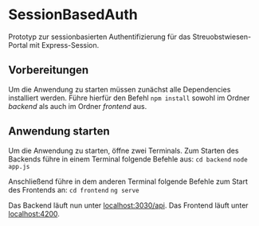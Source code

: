 # SessionBasedAuth

Prototyp zur sessionbasierten Authentifizierung für das Streuobstwiesen-Portal mit Express-Session.

## Vorbereitungen

Um die Anwendung zu starten müssen zunächst alle Dependencies installiert werden. Führe hierfür den Befehl `npm install` sowohl im Ordner _backend_ als auch im Ordner _frontend_ aus.

## Anwendung starten

Um die Anwendung zu starten, öffne zwei Terminals. Zum Starten des Backends führe in einem Terminal folgende Befehle aus:
`cd backend`
`node app.js`

Anschließend führe in dem anderen Terminal folgende Befehle zum Start des Frontends an:
`cd frontend`
`ng serve`

Das Backend läuft nun unter [localhost:3030/api](http://localhost:3030/api). Das Frontend läuft unter [localhost:4200](http://localhost:4200).
